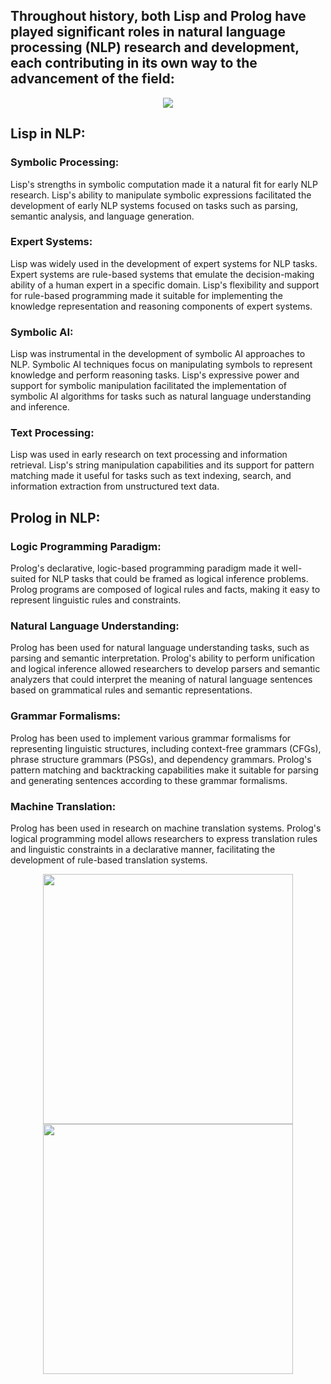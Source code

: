 ## Throughout history, both Lisp and Prolog have played significant roles in natural language processing (NLP) research and development, each contributing in its own way to the advancement of the field:

<div id="header" align="center">
  <img src="https://media.giphy.com/media/v1.Y2lkPTc5MGI3NjExMmQzZjQ2dWpxY2Fjanczdms1bHA2NTNicTY5OXhsdjEyODhpZWJlYyZlcD12MV9pbnRlcm5hbF9naWZfYnlfaWQmY3Q9Zw/0fz5uNPHnoVHLEhAW2/giphy.gif"/>
</div>

## Lisp in NLP:
### Symbolic Processing: 
Lisp's strengths in symbolic computation made it a natural fit for early NLP research. Lisp's ability to manipulate symbolic expressions facilitated the development of early NLP systems focused on tasks such as parsing, semantic analysis, and language generation.

### Expert Systems: 
Lisp was widely used in the development of expert systems for NLP tasks. Expert systems are rule-based systems that emulate the decision-making ability of a human expert in a specific domain. Lisp's flexibility and support for rule-based programming made it suitable for implementing the knowledge representation and reasoning components of expert systems.

### Symbolic AI: 
Lisp was instrumental in the development of symbolic AI approaches to NLP. Symbolic AI techniques focus on manipulating symbols to represent knowledge and perform reasoning tasks. Lisp's expressive power and support for symbolic manipulation facilitated the implementation of symbolic AI algorithms for tasks such as natural language understanding and inference.

### Text Processing: 
Lisp was used in early research on text processing and information retrieval. Lisp's string manipulation capabilities and its support for pattern matching made it useful for tasks such as text indexing, search, and information extraction from unstructured text data.

## Prolog in NLP:
### Logic Programming Paradigm: 
Prolog's declarative, logic-based programming paradigm made it well-suited for NLP tasks that could be framed as logical inference problems. Prolog programs are composed of logical rules and facts, making it easy to represent linguistic rules and constraints.

### Natural Language Understanding: 
Prolog has been used for natural language understanding tasks, such as parsing and semantic interpretation. Prolog's ability to perform unification and logical inference allowed researchers to develop parsers and semantic analyzers that could interpret the meaning of natural language sentences based on grammatical rules and semantic representations.

### Grammar Formalisms: 
Prolog has been used to implement various grammar formalisms for representing linguistic structures, including context-free grammars (CFGs), phrase structure grammars (PSGs), and dependency grammars. Prolog's pattern matching and backtracking capabilities make it suitable for parsing and generating sentences according to these grammar formalisms.

### Machine Translation: 
Prolog has been used in research on machine translation systems. Prolog's logical programming model allows researchers to express translation rules and linguistic constraints in a declarative manner, facilitating the development of rule-based translation systems.


<div id="footer" align="center">
  <img src="https://www.svgrepo.com/show/374005/prolog.svg" width = "400"/>
</div>

<div id="footer" align="center">
  <img src="https://www.svgrepo.com/show/373810/lisp.svg" width = "400"/>
</div>

